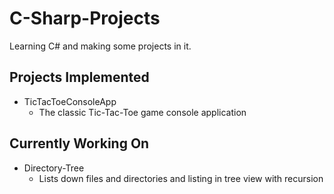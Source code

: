 # C-Sharp-Projects
Learning C# and making some projects in it.

## Projects Implemented

- TicTacToeConsoleApp
    - The classic Tic-Tac-Toe game console application

## Currently Working On

- Directory-Tree
    - Lists down files and directories and listing in tree view with recursion
